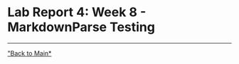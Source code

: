 # Lab Report 4: Week 8 - MarkdownParse Testing

---
["Back to Main*](https://njaurigue.github.io/cse15l-lab-reports/index.html)